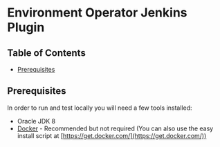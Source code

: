 # Environment Operator Jenkins Plugin

## Table of Contents

- [Prerequisites](#Prerequisites)

## Prerequisites

In order to run and test locally you will need a few tools installed:

- Oracle JDK 8
- [Docker](https://www.docker.com/get-docker) - Recommended but not required (You can also use the easy install script at [https://get.docker.com/](https://get.docker.com/))

